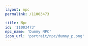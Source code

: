 ```yaml
---
layout: npc
permalink: /11003473

title: Npc
id: '11003473'
npc_name: 'Dummy NPC'
icon_url: 'portrait/npc/dummy_p.png'
---
```


